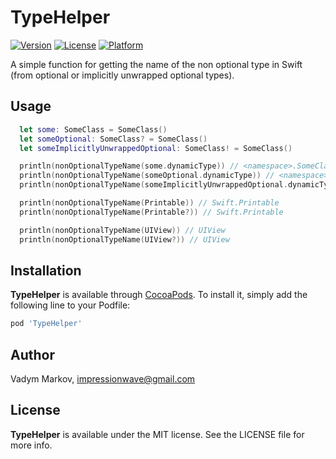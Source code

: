 # TypeHelper

[![Version](https://img.shields.io/cocoapods/v/TypeHelper.svg?style=flat)](http://cocoadocs.org/docsets/TypeHelper)
[![License](https://img.shields.io/cocoapods/l/TypeHelper.svg?style=flat)](http://cocoadocs.org/docsets/TypeHelper)
[![Platform](https://img.shields.io/cocoapods/p/TypeHelper.svg?style=flat)](http://cocoadocs.org/docsets/TypeHelper)

A simple function for getting the name of the non optional type in Swift (from optional or implicitly unwrapped optional types).

## Usage

```swift
  let some: SomeClass = SomeClass()
  let someOptional: SomeClass? = SomeClass()
  let someImplicitlyUnwrappedOptional: SomeClass! = SomeClass()

  println(nonOptionalTypeName(some.dynamicType)) // <namespace>.SomeClass
  println(nonOptionalTypeName(someOptional.dynamicType)) // <namespace>.SomeClass
  println(nonOptionalTypeName(someImplicitlyUnwrappedOptional.dynamicType)) // <namespace>.SomeClass

  println(nonOptionalTypeName(Printable)) // Swift.Printable
  println(nonOptionalTypeName(Printable?)) // Swift.Printable

  println(nonOptionalTypeName(UIView)) // UIView
  println(nonOptionalTypeName(UIView?)) // UIView

```

## Installation

**TypeHelper** is available through [CocoaPods](http://cocoapods.org). To install
it, simply add the following line to your Podfile:

```ruby
pod 'TypeHelper'
```

## Author

Vadym Markov, impressionwave@gmail.com

## License

**TypeHelper** is available under the MIT license. See the LICENSE file for more info.
